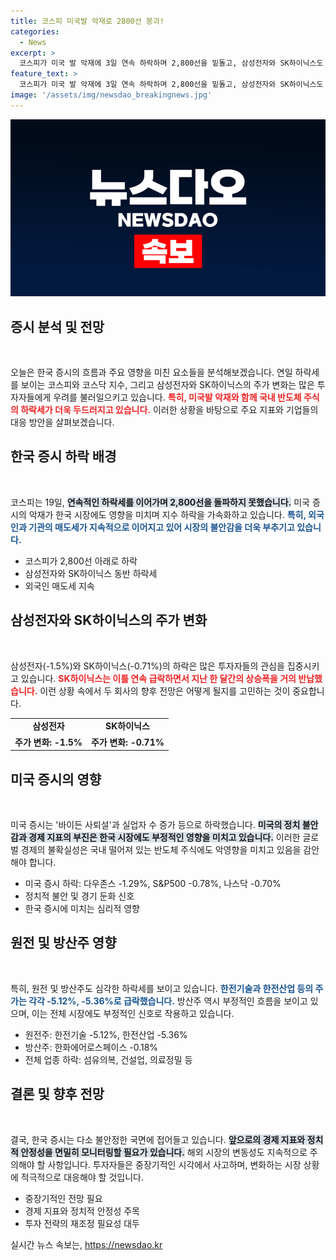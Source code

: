 ```yaml
---
title: 코스피 미국발 악재로 2800선 붕괴!
categories:
  - News
excerpt: >
  코스피가 미국 발 악재에 3일 연속 하락하며 2,800선을 밑돌고, 삼성전자와 SK하이닉스도 동반 약세다. 글로벌 시장의 정치 불안과 경기 둔화 우려로 여전히 우울한 투자 분위기가 이어지고 있다.
feature_text: >
  코스피가 미국 발 악재에 3일 연속 하락하며 2,800선을 밑돌고, 삼성전자와 SK하이닉스도 동반 약세다. 글로벌 시장의 정치 불안과 경기 둔화 우려로 여전히 우울한 투자 분위기가 이어지고 있다.
image: '/assets/img/newsdao_breakingnews.jpg'
---
```


<p><img src="/assets/img/newsdao_breakingnews.jpg" alt="ontimetimes 속보" /></p>

<h2 data-ke-size="size26">증시 분석 및 전망</h2>

<p data-ke-size="size16">&nbsp;</p>

<p>오늘은 한국 증시의 흐름과 주요 영향을 미친 요소들을 분석해보겠습니다. 연일 하락세를 보이는 코스피와 코스닥 지수, 그리고 삼성전자와 SK하이닉스의 주가 변화는 많은 투자자들에게 우려를 불러일으키고 있습니다. <b><span style="color: #ee2323;">특히, 미국발 악재와 함께 국내 반도체 주식의 하락세가 더욱 두드러지고 있습니다.</span></b> 이러한 상황을 바탕으로 주요 지표와 기업들의 대응 방안을 살펴보겠습니다.</p>

<h2 data-ke-size="size26">한국 증시 하락 배경</h2>

<p data-ke-size="size16">&nbsp;</p>

<p>코스피는 19일, <b><span style="background-color: #21538527;">연속적인 하락세를 이어가며 2,800선을 돌파하지 못했습니다.</span></b> 미국 증시의 악재가 한국 시장에도 영향을 미치며 지수 하락을 가속화하고 있습니다. <b><span style="color: #1a5490;">특히, 외국인과 기관의 매도세가 지속적으로 이어지고 있어 시장의 불안감을 더욱 부추기고 있습니다.</span></b></p>

<ul>
  <li>코스피가 2,800선 아래로 하락</li>
  <li>삼성전자와 SK하이닉스 동반 하락세</li>
  <li>외국인 매도세 지속</li>
</ul>

<h2 data-ke-size="size26">삼성전자와 SK하이닉스의 주가 변화</h2>

<p data-ke-size="size16">&nbsp;</p>

<p>삼성전자(-1.5%)와 SK하이닉스(-0.71%)의 하락은 많은 투자자들의 관심을 집중시키고 있습니다. <b><span style="color: #ee2323;">SK하이닉스는 이틀 연속 급락하면서 지난 한 달간의 상승폭을 거의 반납했습니다.</span></b> 이런 상황 속에서 두 회사의 향후 전망은 어떻게 될지를 고민하는 것이 중요합니다. </p>

<table>
  <tr>
    <td style="text-align: center; height: 17px;"><b>삼성전자</b></td>
    <td style="text-align: center; height: 17px;"><b>SK하이닉스</b></td>
  </tr>
  <tr>
    <td style="text-align: center; height: 17px;"><b>주가 변화: -1.5%</b></td>
    <td style="text-align: center; height: 17px;"><b>주가 변화: -0.71%</b></td>
  </tr>
</table>

<h2 data-ke-size="size26">미국 증시의 영향</h2>

<p data-ke-size="size16">&nbsp;</p>

<p>미국 증시는 '바이든 사퇴설'과 실업자 수 증가 등으로 하락했습니다. <b><span style="background-color: #21538527;">미국의 정치 불안감과 경제 지표의 부진은 한국 시장에도 부정적인 영향을 미치고 있습니다.</span></b> 이러한 글로벌 경제의 불확실성은 국내 떨어져 있는 반도체 주식에도 악영향을 미치고 있음을 감안해야 합니다.</p>

<ul>
  <li>미국 증시 하락: 다우존스 -1.29%, S&P500 -0.78%, 나스닥 -0.70%</li>
  <li>정치적 불안 및 경기 둔화 신호</li>
  <li>한국 증시에 미치는 심리적 영향</li>
</ul>

<h2 data-ke-size="size26">원전 및 방산주 영향</h2>

<p data-ke-size="size16">&nbsp;</p>

<p>특히, 원전 및 방산주도 심각한 하락세를 보이고 있습니다. <b><span style="color: #1a5490;">한전기술과 한전산업 등의 주가는 각각 -5.12%, -5.36%로 급락했습니다.</span></b> 방산주 역시 부정적인 흐름을 보이고 있으며, 이는 전체 시장에도 부정적인 신호로 작용하고 있습니다. </p>

<ul>
  <li>원전주: 한전기술 -5.12%, 한전산업 -5.36%</li>
  <li>방산주: 한화에어로스페이스 -0.18%</li>
  <li>전체 업종 하락: 섬유의복, 건설업, 의료정밀 등</li>
</ul>

<h2 data-ke-size="size26">결론 및 향후 전망</h2>

<p data-ke-size="size16">&nbsp;</p>

<p>결국, 한국 증시는 다소 불안정한 국면에 접어들고 있습니다. <b><span style="background-color: #21538527;">앞으로의 경제 지표와 정치적 안정성을 면밀히 모니터링할 필요가 있습니다.</span></b> 해외 시장의 변동성도 지속적으로 주의해야 할 사항입니다. 투자자들은 중장기적인 시각에서 사고하며, 변화하는 시장 상황에 적극적으로 대응해야 할 것입니다. </p>

<ul>
  <li>중장기적인 전망 필요</li>
  <li>경제 지표와 정치적 안정성 주목</li>
  <li>투자 전략의 재조정 필요성 대두</li>
</ul>

<p data-ke-size="size16"></p>
실시간 뉴스 속보는, <a href="https://newsdao.kr" rel="dofollow">https://newsdao.kr</a>


